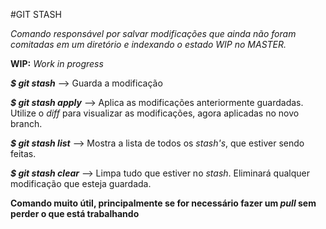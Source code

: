 #GIT STASH

*Comando responsável por salvar modificações que ainda não foram comitadas em um diretório e indexando o estado WIP no MASTER.*

**WIP:** *Work in progress*

***$ git stash*** --> Guarda a modificação

***$ git stash apply*** --> Aplica as modificações anteriormente guardadas.
Utilize o *diff* para visualizar as modificações, agora aplicadas no novo branch.

***$ git stash list*** --> Mostra a lista de todos os *stash's*, que estiver sendo feitas.

***$ git stash clear*** --> Limpa tudo que estiver no *stash*.
Eliminará qualquer modificação que esteja guardada.

**Comando muito útil, principalmente se for necessário fazer um *pull* sem perder o que está trabalhando**


